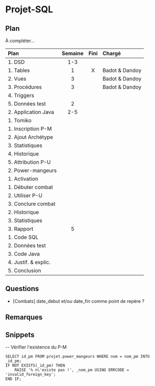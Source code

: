 Projet-SQL
==========

Plan
----

À compléter...

Plan	 | Semaine | Fini | Chargé 
:--------------------------------|:-----:|:-:|:---------------
1. DSD							| 1-3 	|   |				 
    1. Tables					| 1		| X | Badot & Dandoy 
    2. Vues						| 3		|   | Badot & Dandoy 
    3. Procédures				| 3		|   | Badot & Dandoy 
    4. Triggers					| 		|   | 				 
    5. Données test				| 2		|   | 				 
2. Application Java				| 2-5	|   | 				 
	1. Tomiko					| 		|   | 
		1. Inscription P-M		| 		|   | 
		2. Ajout Archétype		| 		|   | 
		3. Statistiques			| 		|   | 
		4. Historique			| 		|   | 
		5. Attribution P-U		| 		|   | 
	2. Power-mangeurs 			| 		|   | 
		1. Activation			| 		|   | 
			1. Débuter combat	| 		|   | 
			2. Utiliser P-U		| 		|   | 
			3. Conclure combat	| 		|   | 
		2. Historique			| 		|   | 
		3. Statistiques			| 		|   | 
3. Rapport						| 5		|   |
	1. Code SQL					| 		|   |
	2. Données test				| 		|   |
	3. Code Java					| 		|   |
	4. Justif. & explic.			| 		|   |
	5. Conclusion				| 		|   |

Questions
---------

- [Combats] date_debut et/ou date_fin comme point de repère ?

Remarques
---------

Snippets
--------

-- Vérifier l'existence du P-M

    SELECT id_pm FROM projet.power_mangeurs WHERE nom = nom_pm INTO _id_pm;
    IF NOT EXISTS(_id_pm) THEN
        RAISE '% n\'existe pas !', _nom_pm USING ERRCODE = 'invalid_foreign_key';
    END IF;

